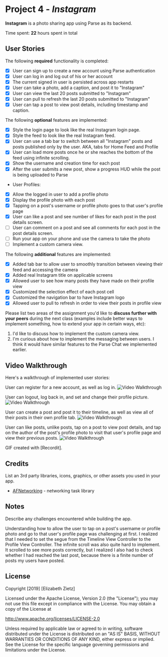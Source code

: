 # Project 4 - *Instagram*

**Instagram** is a photo sharing app using Parse as its backend.

Time spent: **22** hours spent in total

## User Stories

The following **required** functionality is completed:

- [x] User can sign up to create a new account using Parse authentication
- [x] User can log in and log out of his or her account
- [x] The current signed in user is persisted across app restarts
- [x] User can take a photo, add a caption, and post it to "Instagram"
- [x] User can view the last 20 posts submitted to "Instagram"
- [x] User can pull to refresh the last 20 posts submitted to "Instagram"
- [x] User can tap a post to view post details, including timestamp and caption.

The following **optional** features are implemented:

- [x] Style the login page to look like the real Instagram login page.
- [x] Style the feed to look like the real Instagram feed.
- [x] User can use a tab bar to switch between all "Instagram" posts and posts published only by the user. AKA, tabs for Home Feed and Profile
- [x] User can load more posts once he or she reaches the bottom of the feed using infinite scrolling.
- [x] Show the username and creation time for each post
- [x] After the user submits a new post, show a progress HUD while the post is being uploaded to Parse
- User Profiles:
- [x] Allow the logged in user to add a profile photo
- [x] Display the profile photo with each post
- [x] Tapping on a post's username or profile photo goes to that user's profile page
- [x] User can like a post and see number of likes for each post in the post details screen.
- [ ] User can comment on a post and see all comments for each post in the post details screen.
- [ ] Run your app on your phone and use the camera to take the photo
- [ ] Implement a custom camera view.

The following **additional** features are implemented:

- [x] Added tab bar to allow user to smoothly transition between viewing their feed and accessing the camera
- [x] Added real Instagram title on applicable screens
- [x] Allowed user to see how many posts they have made on their profile view
- [x] Customized the selection effect of each post cell 
- [x] Customized the navigation bar to have Instagram logo
- [x] Allowed user to pull to refresh in order to view their posts in profile view

Please list two areas of the assignment you'd like to **discuss further with your peers** during the next class (examples include better ways to implement something, how to extend your app in certain ways, etc):

1. I'd like to discuss how to implement the custom camera view.
2. I'm curious about how to implement the messaging between users. I think it would have similar features to the Parse Chat we implemented earlier.

## Video Walkthrough

Here's a walkthrough of implemented user stories:

User can register for a new account, as well as log in.
<img src='http://g.recordit.co/WPI7fmcgkL.gif' title='Video Walkthrough' width='' alt='Video Walkthrough' />

User can logout, log back in, and set and change their profile picture.
<img src='http://g.recordit.co/zb44VPapCy.gif' title='Video Walkthrough' width='' alt='Video Walkthrough' />

User can create a post and post it to their timeline, as well as view all of their posts in their own profile tab.
<img src='http://g.recordit.co/hKgS8WBipE.gif' title='Video Walkthrough' width='' alt='Video Walkthrough' />

User can like posts, unlike posts, tap on a post to view post details, and tap on the author of the post's profile photo to visit that user's profile page and view their previous posts.
<img src='http://g.recordit.co/zDEDfekmH2.gif' title='Video Walkthrough' width='' alt='Video Walkthrough' />

GIF created with [Recordit].

## Credits

List an 3rd party libraries, icons, graphics, or other assets you used in your app.

- [AFNetworking](https://github.com/AFNetworking/AFNetworking) - networking task library


## Notes

Describe any challenges encountered while building the app.

Understanding how to allow the user to tap on a post's username or profile photo and go to that user's profile page was challenging at first. I realized that I needed to set the segue from the Timeline View Controller to the Profile View Controller. The infinite scroll was also quite hard to implement. It scrolled to see more posts correctly, but I realized I also had to check whether I had reached the last post, because there is a finite number of posts my users have posted.

## License

Copyright [2019] [Elizabeth Zietz]

Licensed under the Apache License, Version 2.0 (the "License");
you may not use this file except in compliance with the License.
You may obtain a copy of the License at

http://www.apache.org/licenses/LICENSE-2.0

Unless required by applicable law or agreed to in writing, software
distributed under the License is distributed on an "AS IS" BASIS,
WITHOUT WARRANTIES OR CONDITIONS OF ANY KIND, either express or implied.
See the License for the specific language governing permissions and
limitations under the License.
